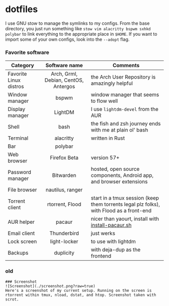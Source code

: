 # dotfiles

I use GNU stow to manage the symlinks to my configs. From the base directory, you just run something like `stow vim alacritty bspwm sxhkd polybar` to link everything to the appropriate place in `$HOME`. If you want to import some of your own configs, look into the `--adopt` flag.

### Favorite software
Category | Software name | Comments
--- | :---: | ---
Favorite Linux distros | Arch, Grml, Debian, CentOS, Antergos | the Arch User Repository is amazingly helpful
Window manager | bspwm | window manager that seems to flow well
Display manager | LightDM | I use `lightdm-devel` from the AUR
Shell | bash | the fish and zsh journey ends with me at plain ol' bash
Terminal | alacritty | written in Rust
Bar | polybar | 
Web browser | Firefox Beta | version 57+
Password manager | Bitwarden | hosted, open source components, Android app, and browser extensions
File browser | nautilus, ranger
Torrent client | rtorrent, Flood | start in a tmux session (keep them torrents legal plz folks), with Flood as a front-end
AUR helper | pacaur | nicer than yaourt, install with [install-pacaur.sh](https://github.com/dbirks/scripts/blob/master/bash/install-pacaur.sh)
Email client | Thunderbird | just werks
Lock screen | light-locker | to use with lightdm
Backups | duplicity | with deja-dup as the frontend

### old

```
### Screenshot
![Screenshot](./screenshot.png?raw=true)
Here's a screenshot of my current setup. Running on the screen is rtorrent within tmux, nload, dstat, and htop. Screenshot taken with scrot.
```
